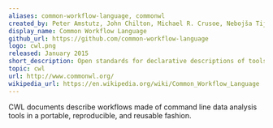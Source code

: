 ```yaml
---
aliases: common-workflow-language, commonwl
created_by: Peter Amstutz, John Chilton, Michael R. Crusoe, Nebojša Tijanić, and the CWL Community
display_name: Common Workflow Language
github_url: https://github.com/common-workflow-language
logo: cwl.png
released: January 2015
short_description: Open standards for declarative descriptions of tools and workflows.
topic: cwl
url: http://www.commonwl.org/
wikipedia_url: https://en.wikipedia.org/wiki/Common_Workflow_Language
---
```

CWL documents describe workflows made of command line data analysis tools in a portable, reproducible, and reusable fashion.

